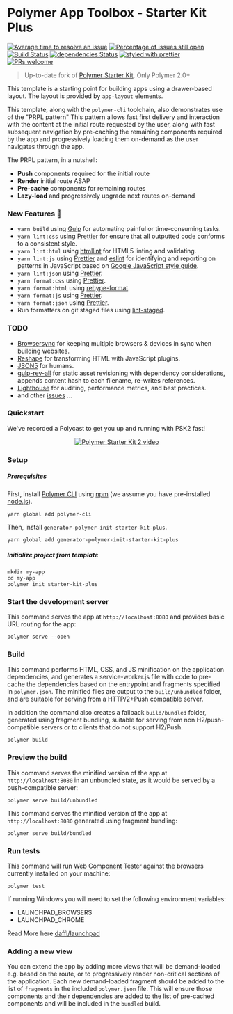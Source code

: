 # Polymer App Toolbox - Starter Kit Plus

[![Average time to resolve an issue](http://isitmaintained.com/badge/resolution/StartPolymer/polymer-starter-kit-plus.svg)](http://isitmaintained.com/project/StartPolymer/polymer-starter-kit-plus "Average time to resolve an issue")
[![Percentage of issues still open](http://isitmaintained.com/badge/open/StartPolymer/polymer-starter-kit-plus.svg)](http://isitmaintained.com/project/StartPolymer/polymer-starter-kit-plus "Percentage of issues still open")
[![Build Status](https://travis-ci.org/StartPolymer/polymer-starter-kit-plus.svg?branch=master)](https://travis-ci.org/StartPolymer/polymer-starter-kit-plus)
[![dependencies Status](https://david-dm.org/StartPolymer/polymer-starter-kit-plus/status.svg)](https://david-dm.org/StartPolymer/polymer-starter-kit-plus)
[![styled with prettier](https://img.shields.io/badge/styled_with-prettier-ff69b4.svg)](https://github.com/prettier/prettier)
[![PRs welcome](https://img.shields.io/badge/PRs-welcome-brightgreen.svg)](https://github.com/StartPolymer/polymer-starter-kit-plus/pulls)

> Up-to-date fork of [Polymer Starter Kit](https://github.com/PolymerElements/polymer-starter-kit).
> Only Polymer 2.0+

This template is a starting point for building apps using a drawer-based
layout. The layout is provided by `app-layout` elements.

This template, along with the `polymer-cli` toolchain, also demonstrates use
of the "PRPL pattern" This pattern allows fast first delivery and interaction with
the content at the initial route requested by the user, along with fast subsequent
navigation by pre-caching the remaining components required by the app and
progressively loading them on-demand as the user navigates through the app.

The PRPL pattern, in a nutshell:

* **Push** components required for the initial route
* **Render** initial route ASAP
* **Pre-cache** components for remaining routes
* **Lazy-load** and progressively upgrade next routes on-demand

### New Features :tada:

- `yarn build` using [Gulp](https://github.com/gulpjs/gulp) for automating painful or time-consuming tasks.
- `yarn lint:css` using [Prettier](https://github.com/prettier/prettier) for ensure that all outputted code conforms to a consistent style.
- `yarn lint:html` using [htmllint](https://github.com/htmllint/htmllint) for HTML5 linting and validating.
- `yarn lint:js` using [Prettier](https://github.com/prettier/prettier) and [eslint](https://github.com/eslint/eslint) for identifying and reporting on patterns in JavaScript based on [Google JavaScript style guide](https://github.com/google/eslint-config-google).
- `yarn lint:json` using [Prettier](https://github.com/prettier/prettier).
- `yarn format:css` using [Prettier](https://github.com/prettier/prettier).
- `yarn format:html` using [rehype-format](https://github.com/wooorm/rehype-format).
- `yarn format:js` using [Prettier](https://github.com/prettier/prettier).
- `yarn format:json` using [Prettier](https://github.com/prettier/prettier).
- Run formatters on git staged files using [lint-staged](https://github.com/okonet/lint-staged).

### TODO

- [Browsersync](https://github.com/Browsersync/browser-sync) for keeping multiple browsers & devices in sync when building websites.
- [Reshape](https://github.com/reshape/reshape) for transforming HTML with JavaScript plugins.
- [JSON5](https://github.com/json5/json5) for humans.
- [gulp-rev-all](https://github.com/smysnk/gulp-rev-all) for static asset revisioning with dependency considerations, appends content hash to each filename, re-writes references.
- [Lighthouse](https://github.com/GoogleChrome/lighthouse) for auditing, performance metrics, and best practices.
- and other [issues](https://github.com/StartPolymer/polymer-starter-kit-plus/issues) ...

### Quickstart

We've recorded a Polycast to get you up and running with PSK2 fast!

<p align="center">
  <a href="https://www.youtube.com/watch?v=HgJ0XCyBwzY&list=PLNYkxOF6rcIDdS7HWIC_BYRunV6MHs5xo&index=10">
    <img src="https://img.youtube.com/vi/HgJ0XCyBwzY/0.jpg" alt="Polymer Starter Kit 2 video">
  </a>
</p>

### Setup

##### Prerequisites

First, install [Polymer CLI](https://github.com/Polymer/polymer-cli) using
[npm](https://www.npmjs.com) (we assume you have pre-installed [node.js](https://nodejs.org)).

    yarn global add polymer-cli

Then, install `generator-polymer-init-starter-kit-plus`.

    yarn global add generator-polymer-init-starter-kit-plus

##### Initialize project from template

    mkdir my-app
    cd my-app
    polymer init starter-kit-plus

### Start the development server

This command serves the app at `http://localhost:8080` and provides basic URL
routing for the app:

    polymer serve --open

### Build

This command performs HTML, CSS, and JS minification on the application
dependencies, and generates a service-worker.js file with code to pre-cache the
dependencies based on the entrypoint and fragments specified in `polymer.json`.
The minified files are output to the `build/unbundled` folder, and are suitable
for serving from a HTTP/2+Push compatible server.

In addition the command also creates a fallback `build/bundled` folder,
generated using fragment bundling, suitable for serving from non
H2/push-compatible servers or to clients that do not support H2/Push.

    polymer build

### Preview the build

This command serves the minified version of the app at `http://localhost:8080`
in an unbundled state, as it would be served by a push-compatible server:

    polymer serve build/unbundled

This command serves the minified version of the app at `http://localhost:8080`
generated using fragment bundling:

    polymer serve build/bundled

### Run tests

This command will run [Web Component Tester](https://github.com/Polymer/web-component-tester)
against the browsers currently installed on your machine:

    polymer test

If running Windows you will need to set the following environment variables:

- LAUNCHPAD_BROWSERS
- LAUNCHPAD_CHROME

Read More here [daffl/launchpad](https://github.com/daffl/launchpad#environment-variables-impacting-local-browsers-detection)

### Adding a new view

You can extend the app by adding more views that will be demand-loaded
e.g. based on the route, or to progressively render non-critical sections of the
application. Each new demand-loaded fragment should be added to the list of
`fragments` in the included `polymer.json` file. This will ensure those
components and their dependencies are added to the list of pre-cached components
and will be included in the `bundled` build.
